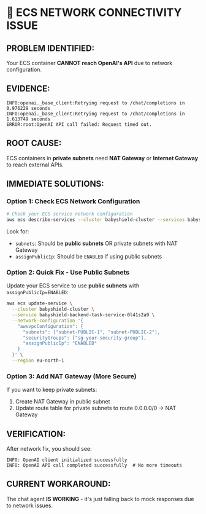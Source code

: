 # 🚨 **ECS NETWORK CONNECTIVITY ISSUE**

## **PROBLEM IDENTIFIED:**
Your ECS container **CANNOT reach OpenAI's API** due to network configuration.

## **EVIDENCE:**
```
INFO:openai._base_client:Retrying request to /chat/completions in 0.976229 seconds
INFO:openai._base_client:Retrying request to /chat/completions in 1.613749 seconds  
ERROR:root:OpenAI API call failed: Request timed out.
```

## **ROOT CAUSE:**
ECS containers in **private subnets** need **NAT Gateway** or **Internet Gateway** to reach external APIs.

## **IMMEDIATE SOLUTIONS:**

### **Option 1: Check ECS Network Configuration**
```bash
# Check your ECS service network configuration
aws ecs describe-services --cluster babyshield-cluster --services babyshield-backend-task-service-0l41s2a9 --region eu-north-1
```

Look for:
- `subnets`: Should be **public subnets** OR private subnets with NAT Gateway
- `assignPublicIp`: Should be `ENABLED` if using public subnets

### **Option 2: Quick Fix - Use Public Subnets**
Update your ECS service to use **public subnets** with `assignPublicIp=ENABLED`:

```bash
aws ecs update-service \
  --cluster babyshield-cluster \
  --service babyshield-backend-task-service-0l41s2a9 \
  --network-configuration '{
    "awsvpcConfiguration": {
      "subnets": ["subnet-PUBLIC-1", "subnet-PUBLIC-2"],
      "securityGroups": ["sg-your-security-group"],
      "assignPublicIp": "ENABLED"
    }
  }' \
  --region eu-north-1
```

### **Option 3: Add NAT Gateway (More Secure)**
If you want to keep private subnets:
1. Create NAT Gateway in public subnet
2. Update route table for private subnets to route 0.0.0.0/0 → NAT Gateway

## **VERIFICATION:**
After network fix, you should see:
```
INFO: OpenAI client initialized successfully
INFO: OpenAI API call completed successfully  # No more timeouts
```

## **CURRENT WORKAROUND:**
The chat agent **IS WORKING** - it's just falling back to mock responses due to network issues.
